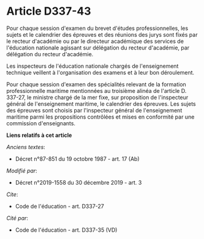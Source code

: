 # Article D337-43

Pour chaque session d'examen du brevet d'études professionnelles, les sujets et le calendrier des épreuves et des réunions
des jurys sont fixés par le recteur d'académie ou par le directeur académique des services de l'éducation nationale agissant
sur délégation du recteur d'académie, par délégation du recteur d'académie.

Les inspecteurs de l'éducation nationale chargés de l'enseignement technique veillent à l'organisation des examens et à leur
bon déroulement.

Pour chaque session d'examen des spécialités relevant de la formation professionnelle maritime mentionnées au troisième
alinéa de l'article D. 337-27, le ministre chargé de la mer fixe, sur proposition de l'inspecteur général de l'enseignement
maritime, le calendrier des épreuves. Les sujets des épreuves sont choisis par l'inspecteur général de l'enseignement
maritime parmi les propositions contrôlées et mises en conformité par une commission d'enseignants.

**Liens relatifs à cet article**

_Anciens textes_:

  - Décret n°87-851 du 19 octobre 1987 - art. 17 (Ab)

_Modifié par_:

  - Décret n°2019-1558 du 30 décembre 2019 - art. 3

_Cite_:

  - Code de l'éducation - art. D337-27

_Cité par_:

  - Code de l'éducation - art. D337-35 (VD)
